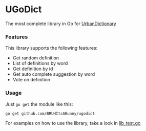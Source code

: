 # UGoDict
The most complete library in Go for [UrbanDictionary](https://www.urbandictionary.com/)

### Features 

This library supports the following features:
* Get random definition
* List of definitions by word
* Get definition by id
* Get auto complete suggestion by word
* Vote on definition

### Usage

Just `go get` the module like this:
```shell
go get github.com/BRUHItsABunny/ugodict
```

For examples on how to use the library, take a look in [lib_test.go](https://github.com/BRUHItsABunny/ugodict/blob/main/lib_test.go)